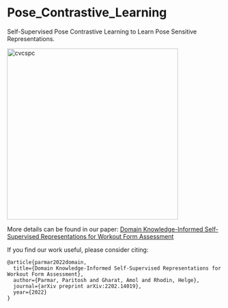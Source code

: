 # Pose_Contrastive_Learning
Self-Supervised Pose Contrastive Learning to Learn Pose Sensitive Representations. 


<p align="left"> <img src="imgs/pose_contrastive_framework_2.png?raw=true" alt="cvcspc" width="400"/> </p>


More details can be found in our paper: [Domain Knowledge-Informed Self-Supervised Representations for Workout Form Assessment](https://arxiv.org/abs/2202.14019)




If you find our work useful, please consider citing:
```
@article{parmar2022domain,
  title={Domain Knowledge-Informed Self-Supervised Representations for Workout Form Assessment},
  author={Parmar, Paritosh and Gharat, Amol and Rhodin, Helge},
  journal={arXiv preprint arXiv:2202.14019},
  year={2022}
}
```
